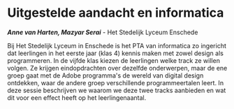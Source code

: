 # Uitgestelde aandacht en informatica

***Anne van Harten, Mazyar Serai*** - Het Stedelijk Lyceum Enschede


Bij Het Stedelijk Lyceum in Enschede is het PTA van informatica zo ingericht dat
leerlingen in het eerste jaar (klas 4) kennis maken met zowel design als
programmeren. In de vijfde klas kiezen de leerlingen welke track ze willen
volgen. Ze krijgen eindopdrachten over dezelfde onderwerpen, maar de ene groep
gaat met de Adobe programma's de wereld van digital design ontdekken, waar de
andere groep verschillende programmeertalen leert. In deze sessie beschrijven
we waarom we deze twee tracks aanbieden en wat dit voor een effect heeft op
het leerlingenaantal.